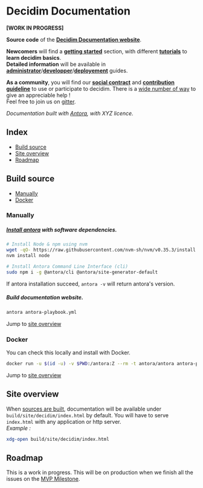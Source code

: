 
# Decidim Documentation 
**[WORK IN PROGRESS]**

**Source code** of the **[Decidim Documentation website](https://decidim-docs.netlify.app/en/decidim/)**.

**Newcomers** will find a **[getting started](#decidim-documentation)** section, with different **[tutorials](#decidim-documentation)** to **learn decidim basics**.  
**Detailed information** will be available in  **[administrator](#decidim-documentation)**/**[developper](#decidim-documentation)**/**[deployement](#decidim-documentation)** guides.

**As a community**, you will find our **[social contract](#decidim-documentation)** and **[contribution guideline](#decidim-documentation)** to use or participate to decidim. There is a [wide number of way](#decidim-documentation) to give an appreciable help !  
Feel free to join us on [gitter](https://gitter.im/decidim/decidim).

_Documentation built with [Antora](https://antora.org), with XYZ licence._

## Index

- [Build source](#build-source)
- [Site overview](#site-overview)
- [Roadmap](#roadmap)

## Build source

- [Manually](#manually)
- [Docker](#docker)

### Manually

##### [Install antora](https://docs.antora.org/antora/2.3/install-and-run-quickstart/) with software dependencies.

```bash
# Install Node & npm using nvm
wget -qO- https://raw.githubusercontent.com/nvm-sh/nvm/v0.35.3/install.sh | bash
nvm install node

# Install Antora Command Line Interface (cli)
sudo npm i -g @antora/cli @antora/site-generator-default
```

If antora installation succeed, `antora -v` will return antora's version.

##### Build documentation website.

```bash
antora antora-playbook.yml
```
Jump to [site overview](#site-overview)

### Docker

You can check this locally and install with Docker.

```bash
docker run -u $(id -u) -v $PWD:/antora:Z --rm -t antora/antora antora-playbook.yml
```
Jump to [site overview](#site-overview)

## Site overview

When [sources are built](#build-source), documentation will be available under `build/site/decidim/index.html` by default.
You will have to serve `index.html` with any application or http server.  
_Example :_ 
```Bash
xdg-open build/site/decidim/index.html
```

## Roadmap 

This is a work in progress. This will be on production when we finish all the issues on the [MVP Milestone](https://github.com/decidim/docs-base/milestone/1).
